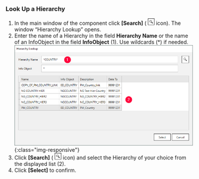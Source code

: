 
### Look Up a Hierarchy

1. In the main window of the component click **[Search]** ( ![magnifying-glass](/img/content/icons/magnifying-glass.png) icon). The window “Hierarchy Lookup” opens.
2. Enter the name of a Hierarchy in the field **Hierarchy Name** or the name of an InfoObject in the field **InfoObject** (1). Use wildcards (*) if needed. <br>
![Look Up Hierarchy](/img/content/Hierarchy-Search-01.png){:class="img-responsive"}
3. Click **[Search]** ( ![magnifying-glass](/img/content/icons/magnifying-glass.png) icon) and select the Hierarchy of your choice from the displayed list (2).
4. Click **[Select]** to confirm.

